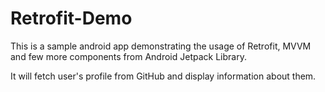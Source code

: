 # Retrofit-Demo

This is a sample android app demonstrating the usage of Retrofit, MVVM and few more components from Android Jetpack Library.

It will fetch user's profile from GitHub and display information about them.
